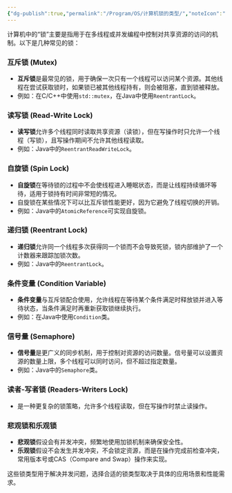 ```yaml
---
{"dg-publish":true,"permalink":"/Program/OS/计算机锁的类型/","noteIcon":"","created":"2024-09-13T14:38:19.775+08:00"}
---
```


计算机中的“锁”主要是指用于在多线程或并发编程中控制对共享资源的访问的机制。以下是几种常见的锁：

### **互斥锁 (Mutex)**
   - **互斥锁**是最常见的锁，用于确保一次只有一个线程可以访问某个资源。其他线程在尝试获取锁时，如果锁已被其他线程持有，则会被阻塞，直到锁被释放。
   - 例如：在C/C++中使用`std::mutex`，在Java中使用`ReentrantLock`。

###  **读写锁 (Read-Write Lock)**
   - **读写锁**允许多个线程同时读取共享资源（读锁），但在写操作时只允许一个线程（写锁），且写操作期间不允许其他线程读取。
   - 例如：Java中的`ReentrantReadWriteLock`。

###  **自旋锁 (Spin Lock)**
   - **自旋锁**在等待锁的过程中不会使线程进入睡眠状态，而是让线程持续循环等待，适用于锁持有时间非常短的情况。
   - 自旋锁在某些情况下可以比互斥锁性能更好，因为它避免了线程切换的开销。
   - 例如：Java中的`AtomicReference`可实现自旋锁。

###  **递归锁 (Reentrant Lock)**
   - **递归锁**允许同一个线程多次获得同一个锁而不会导致死锁，锁内部维护了一个计数器来跟踪加锁次数。
   - 例如：Java中的`ReentrantLock`。

###  **条件变量 (Condition Variable)**
   - **条件变量**与互斥锁配合使用，允许线程在等待某个条件满足时释放锁并进入等待状态，当条件满足时再重新获取锁继续执行。
   - 例如：在Java中使用`Condition`类。

###  **信号量 (Semaphore)**
   - **信号量**是更广义的同步机制，用于控制对资源的访问数量。信号量可以设置资源的数量上限，多个线程可以同时访问，但不超过指定数量。
   - 例如：Java中的`Semaphore`类。

###  **读者-写者锁 (Readers-Writers Lock)**
   - 是一种更复杂的锁策略，允许多个线程读取，但在写操作时禁止读操作。

###  **悲观锁和乐观锁**
   - **悲观锁**假设会有并发冲突，频繁地使用加锁机制来确保安全性。
   - **乐观锁**假设不会发生并发冲突，不会锁定资源，而是在操作完成前检查冲突，常用版本号或CAS（Compare and Swap）操作来实现。

这些锁类型用于解决并发问题，选择合适的锁类型取决于具体的应用场景和性能需求。